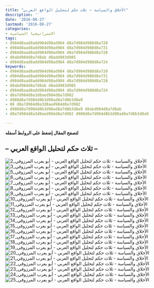 ```yaml
---
title: "الأخلاق والسياسة – ثلاث حكم لتحليل الواقع العربي"
description: ''
date: '2016-08-27'
lastmod: '2016-08-27'
categories:
- الاستراتيجيا السياسية
tags:
- d984d8aad8add984d98ad984 d8a7d984d988d8a720
- d984d8aad8add984d98ad984 d8a7d984d988d8a731
- d984d8aad8add984d98ad984 d8a7d984d988d8a728
- d8abd984d8a7d8ab d8add983d985
- d984d8aad8add984d98ad984 d8a7d984d988d8a724
keywords:
- d984d8aad8add984d98ad984 d8a7d984d988d8a720
- d984d8aad8add984d98ad984 d8a7d984d988d8a731
- d984d8aad8add984d98ad984 d8a7d984d988d8a728
- d8abd984d8a7d8ab d8add983d985
- d984d8aad8add984d98ad984 d8a7d984d988d8a724
- d8a7d984d8a3d8aed984d8a7d982
- d988d8a7d984d8b3d98ad8a7d8b3d8a9
- 08 d8a7d984d8a3d8aed984d8a7d982
- d988d8a7d984d8b3d98ad8a7d8b3d8a9 d8abd984d8a7d8ab
- d8a7d984d8a3d8aed984d8a7d982 d988d8a7d984d8b3d98ad8a7d8b3d8a9

---
```

**لتصفح المقال إضغط على الروابط أسفله**

## **– ثلاث حكم لتحليل الواقع العربي –**

![الأخلاق والسياسة - ثلاث حكم لتحليل الواقع العربي - أبو يعرب المرزوقي_2](https://abouyaarebmarzouki.wordpress.com/wp-content/uploads/2016/08/d8a7d984d8a3d8aed984d8a7d982-d988d8a7d984d8b3d98ad8a7d8b3d8a9-d8abd984d8a7d8ab-d8add983d985-d984d8aad8add984d98ad984-d8a7d984d988d8a715.png?w=648) ![الأخلاق والسياسة - ثلاث حكم لتحليل الواقع العربي - أبو يعرب المرزوقي_3](https://abouyaarebmarzouki.wordpress.com/wp-content/uploads/2016/08/d8a7d984d8a3d8aed984d8a7d982-d988d8a7d984d8b3d98ad8a7d8b3d8a9-d8abd984d8a7d8ab-d8add983d985-d984d8aad8add984d98ad984-d8a7d984d988d8a716.png?w=648) ![الأخلاق والسياسة - ثلاث حكم لتحليل الواقع العربي - أبو يعرب المرزوقي_5](https://abouyaarebmarzouki.wordpress.com/wp-content/uploads/2016/08/d8a7d984d8a3d8aed984d8a7d982-d988d8a7d984d8b3d98ad8a7d8b3d8a9-d8abd984d8a7d8ab-d8add983d985-d984d8aad8add984d98ad984-d8a7d984d988d8a717.png?w=648) ![الأخلاق والسياسة - ثلاث حكم لتحليل الواقع العربي - أبو يعرب المرزوقي_6](https://abouyaarebmarzouki.wordpress.com/wp-content/uploads/2016/08/d8a7d984d8a3d8aed984d8a7d982-d988d8a7d984d8b3d98ad8a7d8b3d8a9-d8abd984d8a7d8ab-d8add983d985-d984d8aad8add984d98ad984-d8a7d984d988d8a718.png?w=648) ![الأخلاق والسياسة - ثلاث حكم لتحليل الواقع العربي - أبو يعرب المرزوقي_7](https://abouyaarebmarzouki.wordpress.com/wp-content/uploads/2016/08/d8a7d984d8a3d8aed984d8a7d982-d988d8a7d984d8b3d98ad8a7d8b3d8a9-d8abd984d8a7d8ab-d8add983d985-d984d8aad8add984d98ad984-d8a7d984d988d8a719.png?w=648) ![الأخلاق والسياسة - ثلاث حكم لتحليل الواقع العربي - أبو يعرب المرزوقي_8](https://abouyaarebmarzouki.wordpress.com/wp-content/uploads/2016/08/d8a7d984d8a3d8aed984d8a7d982-d988d8a7d984d8b3d98ad8a7d8b3d8a9-d8abd984d8a7d8ab-d8add983d985-d984d8aad8add984d98ad984-d8a7d984d988d8a720.png?w=648) ![الأخلاق والسياسة - ثلاث حكم لتحليل الواقع العربي - أبو يعرب المرزوقي_9](https://abouyaarebmarzouki.wordpress.com/wp-content/uploads/2016/08/d8a7d984d8a3d8aed984d8a7d982-d988d8a7d984d8b3d98ad8a7d8b3d8a9-d8abd984d8a7d8ab-d8add983d985-d984d8aad8add984d98ad984-d8a7d984d988d8a721.png?w=648) ![الأخلاق والسياسة - ثلاث حكم لتحليل الواقع العربي - أبو يعرب المرزوقي_10](https://abouyaarebmarzouki.wordpress.com/wp-content/uploads/2016/08/d8a7d984d8a3d8aed984d8a7d982-d988d8a7d984d8b3d98ad8a7d8b3d8a9-d8abd984d8a7d8ab-d8add983d985-d984d8aad8add984d98ad984-d8a7d984d988d8a722.png?w=648) ![الأخلاق والسياسة - ثلاث حكم لتحليل الواقع العربي - أبو يعرب المرزوقي_11](https://abouyaarebmarzouki.wordpress.com/wp-content/uploads/2016/08/d8a7d984d8a3d8aed984d8a7d982-d988d8a7d984d8b3d98ad8a7d8b3d8a9-d8abd984d8a7d8ab-d8add983d985-d984d8aad8add984d98ad984-d8a7d984d988d8a723.png?w=648) ![الأخلاق والسياسة - ثلاث حكم لتحليل الواقع العربي - أبو يعرب المرزوقي_12](https://abouyaarebmarzouki.wordpress.com/wp-content/uploads/2016/08/d8a7d984d8a3d8aed984d8a7d982-d988d8a7d984d8b3d98ad8a7d8b3d8a9-d8abd984d8a7d8ab-d8add983d985-d984d8aad8add984d98ad984-d8a7d984d988d8a724.png?w=648) ![الأخلاق والسياسة - ثلاث حكم لتحليل الواقع العربي - أبو يعرب المرزوقي_13](https://abouyaarebmarzouki.wordpress.com/wp-content/uploads/2016/08/d8a7d984d8a3d8aed984d8a7d982-d988d8a7d984d8b3d98ad8a7d8b3d8a9-d8abd984d8a7d8ab-d8add983d985-d984d8aad8add984d98ad984-d8a7d984d988d8a725.png?w=648) ![الأخلاق والسياسة - ثلاث حكم لتحليل الواقع العربي - أبو يعرب المرزوقي_14](https://abouyaarebmarzouki.wordpress.com/wp-content/uploads/2016/08/d8a7d984d8a3d8aed984d8a7d982-d988d8a7d984d8b3d98ad8a7d8b3d8a9-d8abd984d8a7d8ab-d8add983d985-d984d8aad8add984d98ad984-d8a7d984d988d8a726.png?w=648) ![الأخلاق والسياسة - ثلاث حكم لتحليل الواقع العربي - أبو يعرب المرزوقي_15](https://abouyaarebmarzouki.wordpress.com/wp-content/uploads/2016/08/d8a7d984d8a3d8aed984d8a7d982-d988d8a7d984d8b3d98ad8a7d8b3d8a9-d8abd984d8a7d8ab-d8add983d985-d984d8aad8add984d98ad984-d8a7d984d988d8a727.png?w=648) ![الأخلاق والسياسة - ثلاث حكم لتحليل الواقع العربي - أبو يعرب المرزوقي_16](https://abouyaarebmarzouki.wordpress.com/wp-content/uploads/2016/08/d8a7d984d8a3d8aed984d8a7d982-d988d8a7d984d8b3d98ad8a7d8b3d8a9-d8abd984d8a7d8ab-d8add983d985-d984d8aad8add984d98ad984-d8a7d984d988d8a728.png?w=648) ![الأخلاق والسياسة - ثلاث حكم لتحليل الواقع العربي - أبو يعرب المرزوقي_17](https://abouyaarebmarzouki.wordpress.com/wp-content/uploads/2016/08/d8a7d984d8a3d8aed984d8a7d982-d988d8a7d984d8b3d98ad8a7d8b3d8a9-d8abd984d8a7d8ab-d8add983d985-d984d8aad8add984d98ad984-d8a7d984d988d8a729.png?w=648) ![الأخلاق والسياسة - ثلاث حكم لتحليل الواقع العربي - أبو يعرب المرزوقي_18](https://abouyaarebmarzouki.wordpress.com/wp-content/uploads/2016/08/d8a7d984d8a3d8aed984d8a7d982-d988d8a7d984d8b3d98ad8a7d8b3d8a9-d8abd984d8a7d8ab-d8add983d985-d984d8aad8add984d98ad984-d8a7d984d988d8a730.png?w=648) ![الأخلاق والسياسة - ثلاث حكم لتحليل الواقع العربي - أبو يعرب المرزوقي_19](https://abouyaarebmarzouki.wordpress.com/wp-content/uploads/2016/08/d8a7d984d8a3d8aed984d8a7d982-d988d8a7d984d8b3d98ad8a7d8b3d8a9-d8abd984d8a7d8ab-d8add983d985-d984d8aad8add984d98ad984-d8a7d984d988d8a731.png?w=648) ![الأخلاق والسياسة - ثلاث حكم لتحليل الواقع العربي - أبو يعرب المرزوقي_20](https://abouyaarebmarzouki.wordpress.com/wp-content/uploads/2016/08/d8a7d984d8a3d8aed984d8a7d982-d988d8a7d984d8b3d98ad8a7d8b3d8a9-d8abd984d8a7d8ab-d8add983d985-d984d8aad8add984d98ad984-d8a7d984d988d8a732.png?w=648) ![الأخلاق والسياسة - ثلاث حكم لتحليل الواقع العربي - أبو يعرب المرزوقي_21](https://abouyaarebmarzouki.wordpress.com/wp-content/uploads/2016/08/d8a7d984d8a3d8aed984d8a7d982-d988d8a7d984d8b3d98ad8a7d8b3d8a9-d8abd984d8a7d8ab-d8add983d985-d984d8aad8add984d98ad984-d8a7d984d988d8a733.png?w=648) ![الأخلاق والسياسة - ثلاث حكم لتحليل الواقع العربي - أبو يعرب المرزوقي_22](https://abouyaarebmarzouki.wordpress.com/wp-content/uploads/2016/08/d8a7d984d8a3d8aed984d8a7d982-d988d8a7d984d8b3d98ad8a7d8b3d8a9-d8abd984d8a7d8ab-d8add983d985-d984d8aad8add984d98ad984-d8a7d984d988d8a734.png?w=648) ![الأخلاق والسياسة - ثلاث حكم لتحليل الواقع العربي - أبو يعرب المرزوقي_23](https://abouyaarebmarzouki.wordpress.com/wp-content/uploads/2016/08/d8a7d984d8a3d8aed984d8a7d982-d988d8a7d984d8b3d98ad8a7d8b3d8a9-d8abd984d8a7d8ab-d8add983d985-d984d8aad8add984d98ad984-d8a7d984d988d8a735.png?w=648) ![الأخلاق والسياسة - ثلاث حكم لتحليل الواقع العربي - أبو يعرب المرزوقي_24](https://abouyaarebmarzouki.wordpress.com/wp-content/uploads/2016/08/d8a7d984d8a3d8aed984d8a7d982-d988d8a7d984d8b3d98ad8a7d8b3d8a9-d8abd984d8a7d8ab-d8add983d985-d984d8aad8add984d98ad984-d8a7d984d988d8a736.png?w=648) ![الأخلاق والسياسة - ثلاث حكم لتحليل الواقع العربي - أبو يعرب المرزوقي_25](https://abouyaarebmarzouki.wordpress.com/wp-content/uploads/2016/08/d8a7d984d8a3d8aed984d8a7d982-d988d8a7d984d8b3d98ad8a7d8b3d8a9-d8abd984d8a7d8ab-d8add983d985-d984d8aad8add984d98ad984-d8a7d984d988d8a737.png?w=648)

###